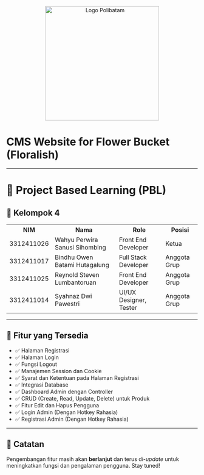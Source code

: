 
<p align="center">
  <img src="https://www.polibatam.ac.id/wp-content/uploads/2022/01/poltek-2048x1821.png" alt="Logo Polibatam" width="300"/>
</p>

<h1>CMS Website for Flower Bucket (Floralish)</h1>

---

# 📘 Project Based Learning (PBL)

## 👥 Kelompok 4

<table>
    <tr>
        <th>NIM</th>
        <th>Nama</th>
        <th>Role</th>
        <th>Posisi</th>
    </tr>
    <tr>
        <td>3312411026</td>
        <td>Wahyu Perwira Sanusi Sihombing</td>
        <td>Front End Developer</td>
        <td>Ketua</td>
    </tr>
    <tr>
        <td>3312411017</td>
        <td>Bindhu Owen Batami Hutagalung</td>
        <td>Full Stack Developer</td>
        <td>Anggota Grup</td>
    </tr>
    <tr>
        <td>3312411025</td>
        <td>Reynold Steven Lumbantoruan</td>
        <td>Front End Developer</td>
        <td>Anggota Grup</td>
    </tr>
    <tr>
        <td>3312411014</td>
        <td>Syahnaz Dwi Pawestri</td>
        <td>UI/UX Designer, Tester</td>
        <td>Anggota Grup</td>
    </tr>
</table>

---

## 🔧 Fitur yang Tersedia

- ✅ Halaman Registrasi  
- ✅ Halaman Login  
- ✅ Fungsi Logout  
- ✅ Manajemen Session dan Cookie  
- ✅ Syarat dan Ketentuan pada Halaman Registrasi  
- ✅ Integrasi Database  
- ✅ Dashboard Admin dengan Controller  
- ✅ CRUD (Create, Read, Update, Delete) untuk Produk  
- ✅ Fitur Edit dan Hapus Pengguna  
- ✅ Login Admin (Dengan Hotkey Rahasia)  
- ✅ Registrasi Admin (Dengan Hotkey Rahasia)  

---

## 🚀 Catatan
Pengembangan fitur masih akan **berlanjut** dan terus di-*update* untuk meningkatkan fungsi dan pengalaman pengguna. Stay tuned!
